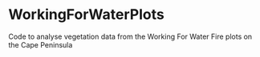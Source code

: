 # WorkingForWaterPlots
Code to analyse vegetation data from the Working For Water Fire plots on the Cape Peninsula
